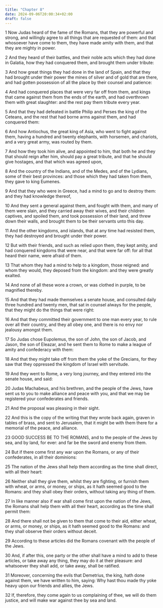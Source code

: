 ```yaml
---
title: "Chapter 8"
date: 2024-09-06T20:00:34+02:00
draft: false
---
```



1 Now Judas heard of the fame of the Romans, that they are powerful and strong, and willingly agree to all things that are requested of them: and that whosoever have come to them, they have made amity with them, and that they are mighty in power.

2 And they heard of their battles, and their noble acts which they had done in Galatia, how they had conquered them, and brought them under tribute:

3 And how great things they had done in the land of Spain, and that they had brought under their power the mines of silver and of gold that are there, and had gotten possession of all the place by their counsel and patience:

4 And had conquered places that were very far off from them, and kings that came against them from the ends of the earth, and had overthrown them with great slaughter: and the rest pay them tribute every year.

5 And that they had defeated in battle Philip and Perses the king of the Ceteans, and the rest that had borne arms against them, and had conquered them:

6 And how Antiochus, the great king of Asia, who went to fight against them, having a hundred and twenty elephants, with horsemen, and chariots, and a very great army, was routed by them.

7 And how they took him alive, and appointed to him, that both he and they that should reign after him, should pay a great tribute, and that he should give hostages, and that which was agreed upon,

8 And the country of the Indians, and of the Medes, and of the Lydians, some of their best provinces: and those which they had taken from them, they gave to king Eumenes.

9 And that they who were in Greece, had a mind to go and to destroy them: and they had knowledge thereof,

10 And they sent a general against them, and fought with them, and many of them were slain, and they carried away their wives, and their children captives, and spoiled them, and took possession of their land, and threw down their walls, and brought them to be their servants unto this day.

11 And the other kingdoms, and islands, that at any time had resisted them, they had destroyed and brought under their power.

12 But with their friends, and such as relied upon them, they kept amity, and had conquered kingdoms that were near, and that were far off: for all that heard their name, were afraid of them.

13 That whom they had a mind to help to a kingdom, those reigned: and whom they would, they deposed from the kingdom: and they were greatly exalted.

14 And none of all these wore a crown, or was clothed in purple, to be magnified thereby.

15 And that they had made themselves a senate house, and consulted daily three hundred and twenty men, that sat in counsel always for the people, that they might do the things that were right:

16 And that they committed their government to one man every year, to rule over all their country, and they all obey one, and there is no envy nor jealousy amongst them.

17 So Judas chose Eupolemus, the son of John, the son of Jacob, and Jason, the son of Eleazar, and he sent them to Rome to make a league of amity and confederacy with them:

18 And that they might take off from them the yoke of the Grecians, for they saw that they oppressed the kingdom of Israel with servitude.

19 And they went to Rome, a very long journey, and they entered into the senate house, and said:

20 Judas Machabeus, and his brethren, and the people of the Jews, have sent us to you to make alliance and peace with you, and that we may be registered your confederates and friends.

21 And the proposal was pleasing in their sight.

22 And this is the copy of the writing that they wrote back again, graven in tables of brass, and sent to Jerusalem, that it might be with them there for a memorial of the peace, and alliance.

23 GOOD SUCCESS BE TO THE ROMANS, and to the people of the Jews by sea, and by land, for ever: and far be the sword and enemy from them.

24 But if there come first any war upon the Romans, or any of their confederates, in all their dominions:

25 The nation of the Jews shall help them according as the time shall direct, with all their heart:

26 Neither shall they give them, whilst they are fighting, or furnish them with wheat, or arms, or money, or ships, as it hath seemed good to the Romans: and they shall obey their orders, without taking any thing of them.

27 In like manner also if war shall come first upon the nation of the Jews, the Romans shall help them with all their heart, according as the time shall permit them:

28 And there shall not be given to them that come to their aid, either wheat, or arms, or money, or ships, as it hath seemed good to the Romans: and they shall observe their orders without deceit.

29 According to these articles did the Romans covenant with the people of the Jews.

30 And, if after this, one party or the other shall have a mind to add to these articles, or take away any thing, they may do it at their pleasure: and whatsoever they shall add, or take away, shall be ratified.

31 Moreover, concerning the evils that Demetrius, the king, hath done against them, we have written to him, saying: Why hast thou made thy yoke heavy upon our friends and allies, the Jews.

32 If, therefore, they come again to us complaining of thee, we will do them justice, and will make war against thee by sea and land.

